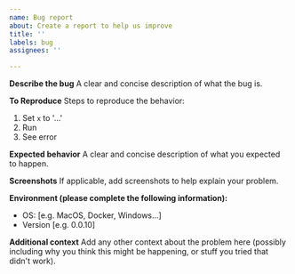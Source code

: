 ```yaml
---
name: Bug report
about: Create a report to help us improve
title: ''
labels: bug
assignees: ''

---
```


**Describe the bug**
A clear and concise description of what the bug is.

**To Reproduce**
Steps to reproduce the behavior:
1. Set `x` to '...'
2. Run
4. See error

**Expected behavior**
A clear and concise description of what you expected to happen.

**Screenshots**
If applicable, add screenshots to help explain your problem.

**Environment (please complete the following information):**
 - OS: [e.g. MacOS, Docker, Windows...]
 - Version [e.g. 0.0.10]

**Additional context**
Add any other context about the problem here (possibly including why you think this might be happening, or stuff you tried that didn't work).
